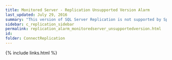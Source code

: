 ```yaml
---
title: ﻿Monitored Server - Replication Unsupported Version Alarm
last_updated: July 29, 2016
summary: "This version of SQL Server Replication is not supported by Spotlight. Some collections may fail because Spotlight has not been tested against this SQL Server Replication version yet."
sidebar: c_replication_sidebar
permalink: replication_alarm_monitoredserver_unsupportedversion.html
id:
folder: ConnectReplication
---
```




{% include links.html %}
